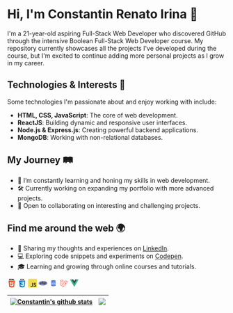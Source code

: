 # Hi, I'm Constantin Renato Irina 👋

I'm a 21-year-old aspiring Full-Stack Web Developer who discovered GitHub through the intensive Boolean Full-Stack Web Developer course. My repository currently showcases all the projects I've developed during the course, but I'm excited to continue adding more personal projects as I grow in my career.

## Technologies & Interests 🚀
Some technologies I'm passionate about and enjoy working with include:
- **HTML, CSS, JavaScript**: The core of web development.
- **ReactJS**: Building dynamic and responsive user interfaces.
- **Node.js & Express.js**: Creating powerful backend applications.
- **MongoDB**: Working with non-relational databases.

## My Journey 🛤️
- 🌱 I’m constantly learning and honing my skills in web development.
- 🛠️ Currently working on expanding my portfolio with more advanced projects.
- 🚀 Open to collaborating on interesting and challenging projects.

## Find me around the web 🌍
- 📝 Sharing my thoughts and experiences on [LinkedIn](https://www.linkedin.com/in/constantin-renato-irina/).
- 💻 Exploring code snippets and experiments on [Codepen](https://codepen.io/renatoirina).
- 🎓 Learning and growing through online courses and tutorials.

<code><img height="20" alt="html5" src="https://raw.githubusercontent.com/github/explore/8a749b7c88b0d654b8f3b404e7960e6e05124302/topics/html/html.png"></code>
<code><img height="20" alt="css3" src="https://raw.githubusercontent.com/github/explore/8a749b7c88b0d654b8f3b404e7960e6e05124302/topics/css/css.png"></code>
<code><img height="20" alt="javascript" src="https://raw.githubusercontent.com/github/explore/80688e429a7d4ef2fca1e82350fe8e3517d3494d/topics/javascript/javascript.png"></code>
<code><img height="20" alt="php" src="https://raw.githubusercontent.com/github/explore/cb9a94bfa16b0985fbd5ff5bb015cbf99fedadf8/topics/php/php.png"></code>
<code><img height="20" alt="sql" src="https://raw.githubusercontent.com/github/explore/8a749b7c88b0d654b8f3b404e7960e6e05124302/topics/sql/sql.png"></code>
<code><img height="20" alt="laravel" src="https://raw.githubusercontent.com/github/explore/cb9a94bfa16b0985fbd5ff5bb015cbf99fedadf8/topics/laravel/laravel.png"></code>
<code><img height="20" alt="vuejs" src="https://raw.githubusercontent.com/github/explore/01ea2a586e5da744792d0ccfce2f68b861f29301/topics/vue/vue.png"></code>


| <a href="https://github.com/renatoirina/github-readme-stats"><img align="center" src="https://github-readme-stats.vercel.app/api?username=renatoirina&show_icons=true&include_all_commits=true&theme=buefy&hide_border=true" alt="Constantin's github stats" /></a> | <a href="https://github.com/renatoirina/github-readme-stats"><img align="center" src="https://github-readme-stats.vercel.app/api/top-langs/?username=renatoirina&layout=compact&theme=buefy&hide_border=true" /></a> |
| ------------- | ------------- |
